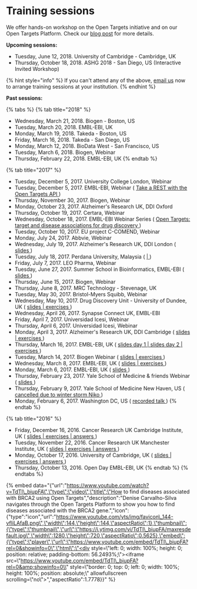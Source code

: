 # Training sessions

We offer hands-on workshop on the Open Targets initiative and on our Open Targets Platform. Check our [blog post](https://blog.opentargets.org/outreach-in-open-targets-supercharge-your-target-id-skills/) for more details.

**Upcoming sessions:**

* Tuesday, June 12, 2018. University of Cambridge - Cambridge, UK
* Thursday, October 18, 2018. ASHG 2018 - San Diego, US \(Interactive Invited Workshop\)

{% hint style="info" %}
If you can't attend any of the above, [email us](mailto:support@targetvalidation.org) now to arrange training sessions at your institution.
{% endhint %}

**Past sessions:**

{% tabs %}
{% tab title="2018" %}
* Wednesday, March 21, 2018. Biogen - Boston, US
* Tuesday, March 20, 2018. EMBL-EBI, UK
* Monday, March 19, 2018. Takeda - Boston, US
* Friday, March 16, 2018. Takeda - San Diego, US
* Monday, March 12, 2018. BioData West - San Francisco, US
* Tuesday, March 6, 2018. Biogen, Webinar
* Thursday, February 22, 2018. EMBL-EBI, UK
{% endtab %}

{% tab title="2017" %}
* Tuesday, December 5, 2017. University College London, Webinar
* Tuesday, December 5, 2017. EMBL-EBI, Webinar \( [Take a REST with the Open Targets API ](https://www.youtube.com/watch?v=KQbfhwpeEvc)\)
* Thursday, November 30, 2017. Biogen, Webinar
* Monday, October 23, 2017. Alzheimer's Research UK, DDI Oxford
* Thursday, October 19, 2017. Certara, Webinar
* Wednesday, October 18, 2017. EMBL-EBI Webinar Series \( [Open Targets: target and disease associations for drug discovery ](https://www.youtube.com/watch?v=vH2-8B7JqXE)\)
* Tuesday, October 10, 2017. EU project C-COMEND, Webinar
* Monday, July 24, 2017. Abbvie, Webinar
* Wednesday, July 19, 2017. Alzheimer's Research UK, DDI London \( [slides ](https://github.com/deniseOme/training/blob/master/ARUK_UCL_presentation.pdf)\)
* Tuesday, July 18, 2017. Perdana University, Malaysia \( [\| ](http://www.targetvalidation.org/)\)
* Friday, July 7, 2017. LEO Pharma, Webinar
* Tuesday, June 27, 2017. Summer School in Bioinformatics, EMBL-EBI \( [slides ](https://github.com/deniseOme/presentations/blob/master/Bioinf_Summer_School_17.pdf)\)
* Thursday, June 15, 2017. Biogen, Webinar
* Thursday, June 8, 2017. MRC Technology - Stevenage, UK
* Tuesday, May 30, 2017. Bristol-Myers Squibb, Webinar
* Wednesday, May 10, 2017. Drug Discovery Unit - University of Dundee, UK \( [slides \| ](https://github.com/deniseOme/training/blob/master/DDU_presentation.pdf)[exercises ](https://github.com/deniseOme/training/blob/master/DDU_coursebook.pdf)\)
* Wednesday, April 26, 2017. Synapse Connect UK, EMBL-EBI
* Friday, April 7, 2017. Universidad Icesi, Webinar
* Thursday, April 6, 2017. Universidad Icesi, Webinar
* Monday, April 3, 2017. Alzheimer's Research UK, DDI Cambridge \( [slides \| ](https://github.com/deniseOme/training/blob/master/ARUK_presentation.pdf)[exercises ](https://github.com/deniseOme/training/blob/master/ARUK_coursebook.pdf)\)
* Thursday, March 16, 2017. EMBL-EBI, UK \( [slides day 1 \| ](https://github.com/deniseOme/training/blob/master/Day1_bio_discovery.pdf)[slides day 2 \| ](https://github.com/deniseOme/training/blob/master/Day2_bio_discovery.pdf)[exercises ](https://github.com/deniseOme/training/blob/master/exercises.pdf)\)
* Tuesday, March 14, 2017. Biogen Webinar \( [slides \| ](https://github.com/deniseOme/training/blob/master/Biogen_presentation.pdf)[exercises ](https://github.com/deniseOme/training/blob/master/Biogen_exercises.pdf)\)
* Wednesday, March 8, 2017. EMBL-EBI, UK \( [slides \| ](https://github.com/deniseOme/training/blob/master/Omics_data_integration.pdf)[exercises ](https://github.com/deniseOme/training/blob/master/Omics_data_integration_coursebook.pdf)\)
* Monday, March 6, 2017. EMBL-EBI, UK \( [slides ](https://github.com/deniseOme/training/blob/master/IndustryProgram_Mar2017.pdf)\)
* Thursday, February 23, 2017. Yale School of Medicine & friends Webinar \( [slides ](https://github.com/deniseOme/training/blob/master/slides.pdf)\)
* Thursday, February 9, 2017. Yale School of Medicine New Haven, US \( [cancelled due to winter storm Niko ](https://twitter.com/Yale/status/829738909663895553)\)
* Monday, February 6, 2017. Washington DC, US \( [recorded talk ](https://www.youtube.com/watch?v=Fc3li7Z_Bdg)\)
{% endtab %}

{% tab title="2016" %}
* Friday, December 16, 2016. Cancer Research UK Cambridge Institute, UK \( [slides \| ](https://github.com/deniseOme/training/blob/master/CRUK_cambridge_slides.pdf)[exercises \| ](https://github.com/deniseOme/training/blob/master/CRUK_cambridge_exercises.pdf)[answers ](https://github.com/deniseOme/training/blob/master/CRUK_cambridge_answers.pdf)\)
* Tuesday, November 22, 2016. Cancer Research UK Manchester Institute, UK \( [slides \| ](https://github.com/deniseOme/training/blob/master/CRUK_manchester_slides.pdf)[exercises \| ](https://github.com/deniseOme/training/blob/master/CRUK_manchester_exercises.pdf)[answers ](https://github.com/deniseOme/training/blob/master/CRUK_manchester_answers.pdf)\)
* Monday, October 17, 2016. University of Cambridge, UK \( [slides \| ](https://github.com/deniseOme/training/blob/master/University_Cambridge_slides.pdf)[exercises \| ](https://github.com/deniseOme/training/blob/master/University_Cambridge_exercises.pdf)[answers ](https://github.com/deniseOme/training/blob/master/University_Cambridge_answers.pdf)\)
* Thursday, October 13, 2016. Open Day EMBL-EBI, UK
{% endtab %}
{% endtabs %}

{% embed data="{\"url\":\"https://www.youtube.com/watch?v=TdTI\_biupFA\",\"type\":\"video\",\"title\":\"How to find diseases associated with BRCA2 using Open Targets\",\"description\":\"Denise Carvalho-Silva navigates through the Open Targets Platform to show you how to find diseases associated with the BRCA2 gene.\",\"icon\":{\"type\":\"icon\",\"url\":\"https://www.youtube.com/yts/img/favicon\_144-vfliLAfaB.png\",\"width\":144,\"height\":144,\"aspectRatio\":1},\"thumbnail\":{\"type\":\"thumbnail\",\"url\":\"https://i.ytimg.com/vi/TdTI\_biupFA/maxresdefault.jpg\",\"width\":1280,\"height\":720,\"aspectRatio\":0.5625},\"embed\":{\"type\":\"player\",\"url\":\"https://www.youtube.com/embed/TdTI\_biupFA?rel=0&showinfo=0\",\"html\":\"<div style=\\"left: 0; width: 100%; height: 0; position: relative; padding-bottom: 56.2493%;\\"><iframe src=\\"https://www.youtube.com/embed/TdTI\_biupFA?rel=0&amp;showinfo=0\\" style=\\"border: 0; top: 0; left: 0; width: 100%; height: 100%; position: absolute;\\" allowfullscreen scrolling=\\"no\\"></iframe></div>\",\"aspectRatio\":1.7778}}" %}




